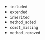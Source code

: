 * ```included```
* ```extended```
* ```inherited```
* ```method_added```
* ```const_missing```
* ```method_removed```

